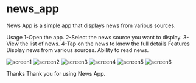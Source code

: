 # news_app

News App is a simple app that displays news from various sources.

Usage
1-Open the app.
2-Select the news source you want to display.
3-View the list of news.
4-Tap on the news to know the full details
Features
Display news from various sources.
Ability to read news.


![screen1](https://github.com/MustafaAbdulqawi/news_app/assets/130108873/95d023f4-9963-49d2-b753-ee426390be9f)
![screen2](https://github.com/MustafaAbdulqawi/news_app/assets/130108873/d7089898-97db-4814-b73a-f51172ccdebc)
![screen3](https://github.com/MustafaAbdulqawi/news_app/assets/130108873/13133a3d-cab7-4ba1-9d7d-5bcda8f35784)
![screen4](https://github.com/MustafaAbdulqawi/news_app/assets/130108873/64338750-8923-4230-8f45-05170be1376b)
![screen5](https://github.com/MustafaAbdulqawi/news_app/assets/130108873/9d8d03df-1ed9-44a2-bbce-d7c0e9d9f1c1)
![screen6](https://github.com/MustafaAbdulqawi/news_app/assets/130108873/a179b8fd-af1d-403e-b3eb-8786e8e0ad73)


Thanks
Thank you for using News App.

